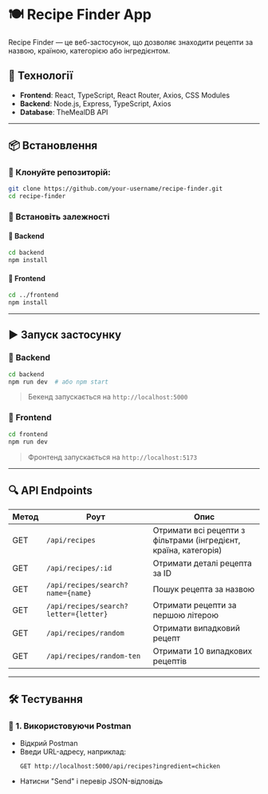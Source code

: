 # 🍽 Recipe Finder App

Recipe Finder — це веб-застосунок, що дозволяє знаходити рецепти за назвою, країною, категорією або інгредієнтом.

## 🚀 Технології

- **Frontend**: React, TypeScript, React Router, Axios, CSS Modules
- **Backend**: Node.js, Express, TypeScript, Axios
- **Database**: TheMealDB API

---

## 📦 Встановлення

### 🔹 Клонуйте репозиторій:

```sh
git clone https://github.com/your-username/recipe-finder.git
cd recipe-finder
```

### 🔹 Встановіть залежності

#### 📁 **Backend**

```sh
cd backend
npm install
```

#### 📁 **Frontend**

```sh
cd ../frontend
npm install
```

---

## ▶ Запуск застосунку

### 📌 **Backend**

```sh
cd backend
npm run dev  # або npm start
```

> Бекенд запускається на `http://localhost:5000`

### 📌 **Frontend**

```sh
cd frontend
npm run dev
```

> Фронтенд запускається на `http://localhost:5173`

---

## 🔍 API Endpoints

| Метод | Роут                                  | Опис                                                             |
| ----- | ------------------------------------- | ---------------------------------------------------------------- |
| GET   | `/api/recipes`                        | Отримати всі рецепти з фільтрами (інгредієнт, країна, категорія) |
| GET   | `/api/recipes/:id`                    | Отримати деталі рецепта за ID                                    |
| GET   | `/api/recipes/search?name={name}`     | Пошук рецепта за назвою                                          |
| GET   | `/api/recipes/search?letter={letter}` | Отримати рецепти за першою літерою                               |
| GET   | `/api/recipes/random`                 | Отримати випадковий рецепт                                       |
| GET   | `/api/recipes/random-ten`             | Отримати 10 випадкових рецептів                                  |

---

## 🛠 Тестування

### 🔹 1. Використовуючи **Postman**

- Відкрий Postman
- Введи URL-адресу, наприклад:
  ```
  GET http://localhost:5000/api/recipes?ingredient=chicken
  ```
- Натисни "Send" і перевір JSON-відповідь
